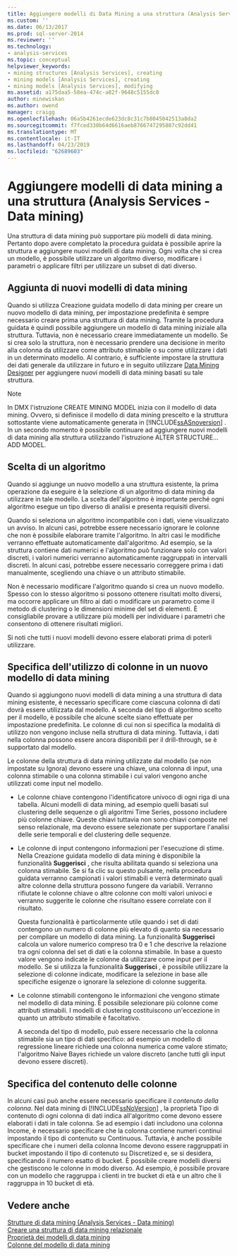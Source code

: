 ```yaml
---
title: Aggiungere modelli di Data Mining a una struttura (Analysis Services - Data Mining) | Microsoft Docs
ms.custom: ''
ms.date: 06/13/2017
ms.prod: sql-server-2014
ms.reviewer: ''
ms.technology:
- analysis-services
ms.topic: conceptual
helpviewer_keywords:
- mining structures [Analysis Services], creating
- mining models [Analysis Services], creating
- mining models [Analysis Services], modifying
ms.assetid: a175daa5-58ea-474c-a82f-9648c5155dc8
author: minewiskan
ms.author: owend
manager: craigg
ms.openlocfilehash: 06a5b4261ecde623dc8c31c7b8045042513a8da2
ms.sourcegitcommit: f7fced330b64d6616aeb8766747295807c92dd41
ms.translationtype: MT
ms.contentlocale: it-IT
ms.lasthandoff: 04/23/2019
ms.locfileid: "62689603"
---
```

# <a name="add-mining-models-to-a-structure-analysis-services---data-mining"></a>Aggiungere modelli di data mining a una struttura (Analysis Services - Data mining)
  Una struttura di data mining può supportare più modelli di data mining. Pertanto dopo avere completato la procedura guidata è possibile aprire la struttura e aggiungere nuovi modelli di data mining. Ogni volta che si crea un modello, è possibile utilizzare un algoritmo diverso, modificare i parametri o applicare filtri per utilizzare un subset di dati diverso.  
  
## <a name="adding-new-mining-models"></a>Aggiunta di nuovi modelli di data mining  
 Quando si utilizza Creazione guidata modello di data mining per creare un nuovo modello di data mining, per impostazione predefinita è sempre necessario creare prima una struttura di data mining. Tramite la procedura guidata è quindi possibile aggiungere un modello di data mining iniziale alla struttura. Tuttavia, non è necessario creare immediatamente un modello. Se si crea solo la struttura, non è necessario prendere una decisione in merito alla colonna da utilizzare come attributo stimabile o su come utilizzare i dati in un determinato modello. Al contrario, è sufficiente impostare la struttura dei dati generale da utilizzare in futuro e in seguito utilizzare [Data Mining Designer](data-mining-designer.md) per aggiungere nuovi modelli di data mining basati su tale struttura.  
  
> [!NOTE]  
>  In DMX l'istruzione CREATE MINING MODEL inizia con il modello di data mining. Ovvero, si definisce il modello di data mining prescelto e la struttura sottostante viene automaticamente generata in [!INCLUDE[ssASnoversion](../../includes/ssasnoversion-md.md)] . In un secondo momento è possibile continuare ad aggiungere nuovi modelli di data mining alla struttura utilizzando l'istruzione ALTER STRUCTURE... ADD MODEL.  
  
## <a name="choosing-an-algorithm"></a>Scelta di un algoritmo  
 Quando si aggiunge un nuovo modello a una struttura esistente, la prima operazione da eseguire è la selezione di un algoritmo di data mining da utilizzare in tale modello. La scelta dell'algoritmo è importante perché ogni algoritmo esegue un tipo diverso di analisi e presenta requisiti diversi.  
  
 Quando si seleziona un algoritmo incompatibile con i dati, viene visualizzato un avviso. In alcuni casi, potrebbe essere necessario ignorare le colonne che non è possibile elaborare tramite l'algoritmo. In altri casi le modifiche verranno effettuate automaticamente dall'algoritmo. Ad esempio, se la struttura contiene dati numerici e l'algoritmo può funzionare solo con valori discreti, i valori numerici verranno automaticamente raggruppati in intervalli discreti. In alcuni casi, potrebbe essere necessario correggere prima i dati manualmente, scegliendo una chiave o un attributo stimabile.  
  
 Non è necessario modificare l'algoritmo quando si crea un nuovo modello. Spesso con lo stesso algoritmo si possono ottenere risultati molto diversi, ma occorre applicare un filtro ai dati o modificare un parametro come il metodo di clustering o le dimensioni minime del set di elementi. È consigliabile provare a utilizzare più modelli per individuare i parametri che consentono di ottenere risultati migliori.  
  
 Si noti che tutti i nuovi modelli devono essere elaborati prima di poterli utilizzare.  
  
## <a name="specifying-the-usage-of-columns-in-a-new-mining-model"></a>Specifica dell'utilizzo di colonne in un nuovo modello di data mining  
 Quando si aggiungono nuovi modelli di data mining a una struttura di data mining esistente, è necessario specificare come ciascuna colonna di dati dovrà essere utilizzata dal modello. A seconda del tipo di algoritmo scelto per il modello, è possibile che alcune scelte siano effettuate per impostazione predefinita. Le colonne di cui non si specifica la modalità di utilizzo non vengono incluse nella struttura di data mining. Tuttavia, i dati nella colonna possono essere ancora disponibili per il drill-through, se è supportato dal modello.  
  
 Le colonne della struttura di data mining utilizzate dal modello (se non impostate su Ignora) devono essere una chiave, una colonna di input, una colonna stimabile o una colonna stimabile i cui valori vengono anche utilizzati come input nel modello.  
  
-   Le colonne chiave contengono l'identificatore univoco di ogni riga di una tabella. Alcuni modelli di data mining, ad esempio quelli basati sul clustering delle sequenze o gli algoritmi Time Series, possono includere più colonne chiave. Queste chiavi tuttavia non sono chiavi composte nel senso relazionale, ma devono essere selezionate per supportare l'analisi delle serie temporali e del clustering delle sequenze.  
  
-   Le colonne di input contengono informazioni per l'esecuzione di stime. Nella Creazione guidata modello di data mining è disponibile la funzionalità **Suggerisci** , che risulta abilitata quando si seleziona una colonna stimabile. Se si fa clic su questo pulsante, nella procedura guidata verranno campionati i valori stimabili e verrà determinato quali altre colonne della struttura possono fungere da variabili. Verranno rifiutate le colonne chiave o altre colonne con molti valori univoci e verranno suggerite le colonne che risultano essere correlate con il risultato.  
  
     Questa funzionalità è particolarmente utile quando i set di dati contengono un numero di colonne più elevato di quanto sia necessario per compilare un modello di data mining. La funzionalità **Suggerisci** calcola un valore numerico compreso tra 0 e 1 che descrive la relazione tra ogni colonna del set di dati e la colonna stimabile. In base a questo valore vengono indicate le colonne da utilizzare come input per il modello. Se si utilizza la funzionalità **Suggerisci** , è possibile utilizzare la selezione di colonne indicate, modificare la selezione in base alle specifiche esigenze o ignorare la selezione di colonne suggerita.  
  
-   Le colonne stimabili contengono le informazioni che vengono stimate nel modello di data mining. È possibile selezionare più colonne come attributi stimabili. I modelli di clustering costituiscono un'eccezione in quanto un attributo stimabile è facoltativo.  
  
     A seconda del tipo di modello, può essere necessario che la colonna stimabile sia un tipo di dati specifico: ad esempio un modello di regressione lineare richiede una colonna numerica come valore stimato; l'algoritmo Naive Bayes richiede un valore discreto (anche tutti gli input devono essere discreti).  
  
## <a name="specifying-column-content"></a>Specifica del contenuto delle colonne  
 In alcuni casi può anche essere necessario specificare il *contenuto della colonna*. Nel data mining di [!INCLUDE[ssNoVersion](../../includes/ssnoversion-md.md)] , la proprietà Tipo di contenuto di ogni colonna di dati indica all'algoritmo come devono essere elaborati i dati in tale colonna. Se ad esempio i dati includono una colonna Income, è necessario specificare che la colonna contiene numeri continui impostando il tipo di contenuto su Continuous. Tuttavia, è anche possibile specificare che i numeri della colonna Income devono essere raggruppati in bucket impostando il tipo di contenuto su Discretized e, se si desidera, specificando il numero esatto di bucket. È possibile creare modelli diversi che gestiscono le colonne in modo diverso. Ad esempio, è possibile provare con un modello che raggruppa i clienti in tre bucket di età e un altro che li raggruppa in 10 bucket di età.  
  
## <a name="see-also"></a>Vedere anche  
 [Strutture di data mining &#40;Analysis Services - Data mining&#41;](mining-structures-analysis-services-data-mining.md)   
 [Creare una struttura di data mining relazionale](create-a-relational-mining-structure.md)   
 [Proprietà dei modelli di data mining](mining-model-properties.md)   
 [Colonne del modello di data mining](mining-model-columns.md)  
  
  
